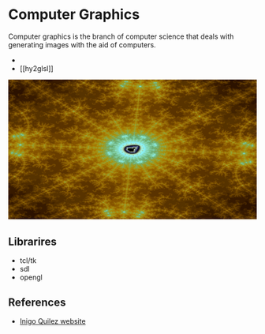 # Computer Graphics

Computer graphics is the branch of computer science that deals with generating images with the aid of computers.

- <fractal>
- [[hy2glsl]]

![minibrot](https://raw.githubusercontent.com/TristanCacqueray/demo-render/master/animations/rokano.png)

## Librarires

- tcl/tk
- sdl
- opengl

## References

- [Inigo Quilez website](https://www.iquilezles.org/)
